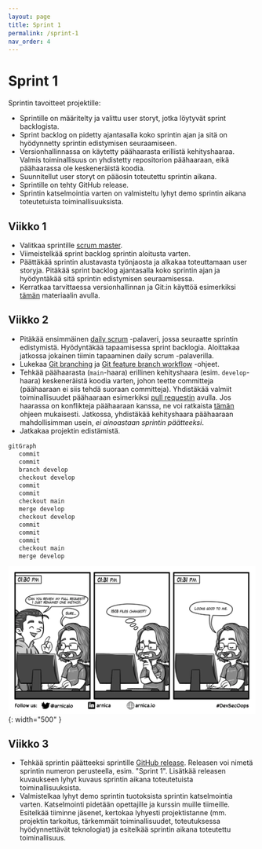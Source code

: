 ```yaml
---
layout: page
title: Sprint 1
permalink: /sprint-1
nav_order: 4
---
```


# Sprint 1

Sprintin tavoitteet projektille:

- Sprintille on määritelty ja valittu user storyt, jotka löytyvät sprint backlogista.
- Sprint backlog on pidetty ajantasalla koko sprintin ajan ja sitä on hyödynnetty sprintin edistymisen seuraamiseen.
- Versionhallinnassa on käytetty päähaarasta erillistä kehityshaaraa. Valmis toiminallisuus on yhdistetty repositorion päähaaraan, eikä päähaarassa ole keskeneräistä koodia.
- Suunnitellut user storyt on pääosin toteutettu sprintin aikana.
- Sprintille on tehty GitHub release.
- Sprintin katselmointia varten on valmisteltu lyhyt demo sprintin aikana toteutetuista toiminallisuuksista.

## Viikko 1

- Valitkaa sprintille [scrum master](https://www.scrum.org/resources/what-is-a-scrum-master).
- Viimeistelkää sprint backlog sprintin aloitusta varten.
- Päättäkää sprintin alustavasta työnjaosta ja alkakaa toteuttamaan user storyja. Pitäkää sprint backlog ajantasalla koko sprintin ajan ja hyödyntäkää sitä sprintin edistymisen seuraamisessa.
- Kerratkaa tarvittaessa versionhallinnan ja Git:in käyttöä esimerkiksi [tämän](https://tkt-lapio.github.io/git/) materiaalin avulla.

## Viikko 2

- Pitäkää ensimmäinen [daily scrum](https://www.mountaingoatsoftware.com/agile/scrum/meetings/daily-scrum) -palaveri, jossa seuraatte sprintin edistymistä. Hyödyntäkää tapaamisessa sprint backlogia. Aloittakaa jatkossa jokainen tiimin tapaaminen daily scrum -palaverilla.
- Lukekaa [Git branching](https://git-scm.com/book/en/v2/Git-Branching-Basic-Branching-and-Merging) ja [Git feature branch workflow](https://www.atlassian.com/git/tutorials/comparing-workflows/feature-branch-workflow) -ohjeet.
- Tehkää päähaarasta (`main`-haara) erillinen kehityshaara (esim. `develop`-haara) keskeneräistä koodia varten, johon teette committeja (päähaaraan ei siis tehdä suoraan committeja). Yhdistäkää valmiit toiminallisuudet päähaaraan esimerkiksi [pull requestin](https://docs.github.com/en/pull-requests/collaborating-with-pull-requests/proposing-changes-to-your-work-with-pull-requests/creating-a-pull-request) avulla. Jos haarassa on konflikteja päähaaraan kanssa, ne voi ratkaista [tämän](https://docs.github.com/en/pull-requests/collaborating-with-pull-requests/addressing-merge-conflicts/resolving-a-merge-conflict-on-github) ohjeen mukaisesti. Jatkossa, yhdistäkää kehityshaara päähaaraan mahdollisimman usein, _ei ainoastaan sprintin päätteeksi_.
- Jatkakaa projektin edistämistä.

```mermaid
gitGraph
   commit
   commit
   branch develop
   checkout develop
   commit
   commit
   checkout main
   merge develop
   checkout develop
   commit
   commit
   commit
   checkout main
   merge develop
```

![Pull request](/assets/pr.webp){: width="500" }

## Viikko 3

- Tehkää sprintin päätteeksi sprintille [GitHub release](https://docs.github.com/en/repositories/releasing-projects-on-github/managing-releases-in-a-repository). Releasen voi nimetä sprintin numeron perusteella, esim. "Sprint 1". Lisätkää releasen kuvaukseen lyhyt kuvaus sprintin aikana toteutetuista toiminallisuuksista.
- Valmistelkaa lyhyt demo sprintin tuotoksista sprintin katselmointia varten. Katselmointi pidetään opettajille ja kurssin muille tiimeille. Esitelkää tiiminne jäsenet, kertokaa lyhyesti projektistanne (mm. projektin tarkoitus, tärkemmäit toiminallisuudet, toteutuksessa hyödynnettävät teknologiat) ja esitelkää sprintin aikana toteutettu toiminallisuus.
